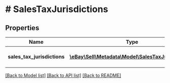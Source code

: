 # # SalesTaxJurisdictions

## Properties

Name | Type | Description | Notes
------------ | ------------- | ------------- | -------------
**sales_tax_jurisdictions** | [**\eBay\Sell\Metadata\Model\SalesTaxJurisdiction[]**](SalesTaxJurisdiction.md) | A list of sales tax jurisdictions. | [optional]

[[Back to Model list]](../../README.md#models) [[Back to API list]](../../README.md#endpoints) [[Back to README]](../../README.md)
